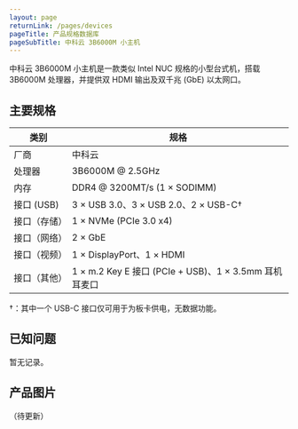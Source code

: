 ```yaml
---
layout: page
returnLink: /pages/devices
pageTitle: 产品规格数据库
pageSubTitle: 中科云 3B6000M 小主机
---
```



中科云 3B6000M 小主机是一款类似 Intel NUC 规格的小型台式机，搭载 3B6000M 处理器，并提供双 HDMI 输出及双千兆 (GbE) 以太网口。

## 主要规格

| 类别 | 规格 |
|------|------|
| 厂商 | 中科云 |
| 处理器 | 3B6000M @ 2.5GHz |
| 内存 | DDR4 @ 3200MT/s (1 × SODIMM) |
| 接口 (USB)  | 3 × USB 3.0、3 × USB 2.0、2 × USB-C† |
| 接口（存储）| 1 × NVMe (PCIe 3.0 x4) |
| 接口（网络） | 2 × GbE |
| 接口（视频） | 1 × DisplayPort、1 × HDMI |
| 接口（其他） | 1 × m.2 Key E 接口 (PCIe + USB)、1 × 3.5mm 耳机耳麦口 |

†：其中一个 USB-C 接口仅可用于为板卡供电，无数据功能。

## 已知问题

暂无记录。

## 产品图片

（待更新）


